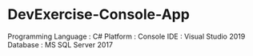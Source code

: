 # DevExercise-Console-App

Programming Language : C#
Platform : Console
IDE : Visual Studio 2019
Database : MS SQL Server 2017
